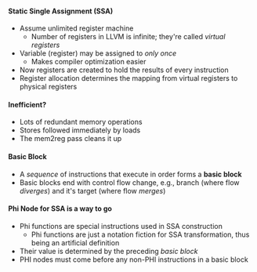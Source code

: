 #### Static Single Assignment (SSA)
- Assume unlimited register machine
	- Number of registers in LLVM is infinite; they're called *virtual registers*
- Variable (register) may be assigned to *only once*
	- Makes compiler optimization easier
- Now registers are created to hold the results of every instruction
- Register allocation determines the mapping from virtual registers to physical registers

#### Inefficient?
- Lots of redundant memory operations
- Stores followed immediately by loads
- The mem2reg pass cleans it up
	
#### Basic Block
- A *sequence* of instructions that execute in order forms a **basic block**
- Basic blocks end with control flow change, e.g., branch (where flow *diverges*) and it's target (where flow *merges*)

#### Phi Node for SSA is a way to go
- Phi functions are special instructions used in SSA construction
	- Phi functions are just a notation fiction for SSA transformation, thus being an artificial definition
- Their value is determined by the preceding *basic block*
- PHI nodes must come before any non-PHI instructions in a basic block